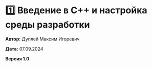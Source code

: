 # 1️⃣ Введение в C++ и настройка среды разработки


**Автор:** Дуплей Максим Игоревич

**Дата:** 07.09.2024

**Версия 1.0**